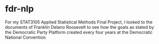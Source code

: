 # fdr-nlp
For my STAT3105 Applied Statistical Methods Final Project, I looked to the documents of Franklin Delano Roosevelt to see how the goals as stated by the Democratic Party Platform created every four years at the Democratic National Convention.
